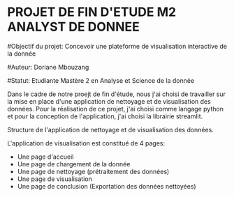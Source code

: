  # PROJET DE FIN D'ETUDE M2 ANALYST DE DONNEE #
 
 #Objectif du projet: Concevoir une plateforme de visualisation interactive de la donnée

 #Auteur: Doriane Mbouzang

 #Statut: Etudiante Mastère 2 en Analyse et Science de la donnée
 
Dans le cadre de notre proejt de fin d'étude, nous j'ai choisi de travailler sur la mise en place d'une application de nettoyage
et de visualisation des données. Pour la réalisation de ce projet, j'ai choisi comme langage python et pour la conception de l'application,
j'ai choisi la librairie streamlit.

Structure de l'application de nettoyage et de visualisation des données.

L'application de visualisation est constitué de 4 pages:
- Une page d'accueil
- Une page de chargement de la donnée
- Une page de nettoyage (prétraitement des données)
- Une page de visualisation
- Une page de conclusion (Exportation des données nettoyées)

